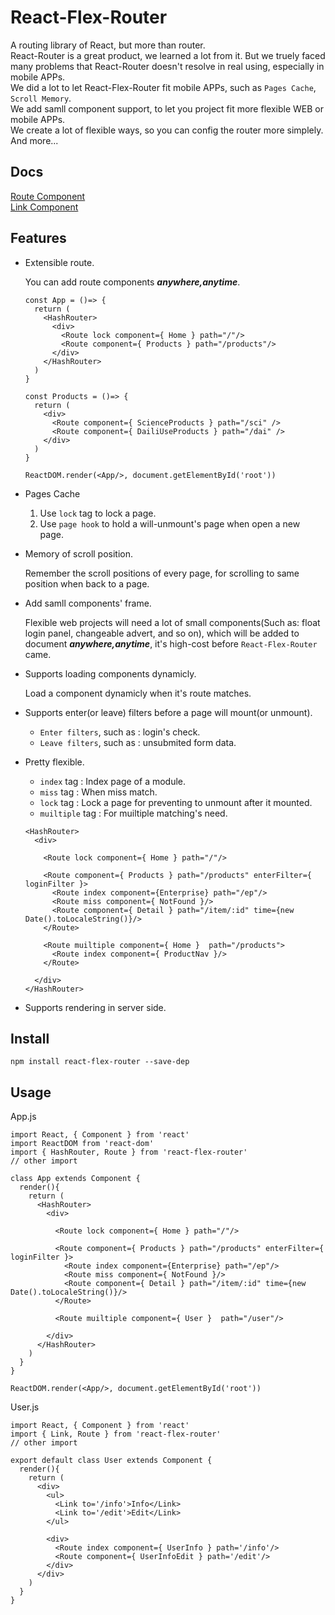 # React-Flex-Router
  A routing library of React, but more than router.  
  React-Router is a great product, we learned a lot from it. But we truely faced many problems that React-Router doesn't resolve in real using, especially in mobile APPs.  
  We did a lot to let React-Flex-Router fit mobile APPs, such as `Pages Cache`, `Scroll Memory`.  
  We add samll component support, to let you project fit more flexible WEB or mobile APPs.  
  We create a lot of flexible ways, so you can config the router more simplely.   
  And more...
## Docs
  [Route Component](docs/Route.md)  
  [Link Component](docs/Link.md)

## Features

* Extensible route.

  You can add route components ***anywhere,anytime***.
  ```
  const App = ()=> {
    return (
      <HashRouter>
        <div>
          <Route lock component={ Home } path="/"/>
          <Route component={ Products } path="/products"/>
        </div>
      </HashRouter>
    )
  }

  const Products = ()=> {
    return (
      <div>
        <Route component={ ScienceProducts } path="/sci" />
        <Route component={ DailiUseProducts } path="/dai" />
      </div>
    )
  }

  ReactDOM.render(<App/>, document.getElementById('root'))
  ```

* Pages Cache
  1. Use `lock` tag to lock a page.
  3. Use `page hook` to hold a will-unmount's page when open a new page.

* Memory of scroll position.

  Remember the scroll positions of every page, for scrolling to same position when back to a page.

* Add samll components' frame.

  Flexible web projects will need a lot of small components(Such as: float login panel, changeable advert, and so on), which will be added to document ***anywhere,anytime***, it's high-cost before `React-Flex-Router` came.

* Supports loading components dynamicly.

  Load a component dynamicly when it's route matches.

* Supports enter(or leave) filters before a page will mount(or unmount).
  * `Enter filters`, such as : login's check.
  * `Leave filters`, such as : unsubmited form data.

* Pretty flexible. 
  * `index` tag : Index page of a module.
  * `miss` tag : When miss match.
  * `lock` tag : Lock a page for preventing to unmount after it mounted.
  * `muiltiple` tag : For muiltiple matching's need.
  ```
  <HashRouter>
    <div>

      <Route lock component={ Home } path="/"/>

      <Route component={ Products } path="/products" enterFilter={ loginFilter }>
        <Route index component={Enterprise} path="/ep"/>
        <Route miss component={ NotFound }/>
        <Route component={ Detail } path="/item/:id" time={new Date().toLocaleString()}/>
      </Route>

      <Route muiltiple component={ Home }  path="/products">
        <Route index component={ ProductNav }/>
      </Route>

    </div>
  </HashRouter>
  ```
* Supports rendering in server side.

## Install
  ```
  npm install react-flex-router --save-dep
  ```

## Usage
  App.js
  ```
  import React, { Component } from 'react'
  import ReactDOM from 'react-dom'
  import { HashRouter, Route } from 'react-flex-router'
  // other import

  class App extends Component {
    render(){
      return (
        <HashRouter>
          <div>

            <Route lock component={ Home } path="/"/>

            <Route component={ Products } path="/products" enterFilter={ loginFilter }>
              <Route index component={Enterprise} path="/ep"/>
              <Route miss component={ NotFound }/>
              <Route component={ Detail } path="/item/:id" time={new Date().toLocaleString()}/>
            </Route>

            <Route muiltiple component={ User }  path="/user"/>

          </div>
        </HashRouter>
      )
    }
  }

  ReactDOM.render(<App/>, document.getElementById('root'))  
  ```
  User.js
  ```
  import React, { Component } from 'react'
  import { Link, Route } from 'react-flex-router' 
  // other import

  export default class User extends Component {
    render(){
      return (
        <div>
          <ul>
            <Link to='/info'>Info</Link>
            <Link to='/edit'>Edit</Link>
          </ul>

          <div>
            <Route index component={ UserInfo } path='/info'/>
            <Route component={ UserInfoEdit } path='/edit'/>
          </div>
        </div>
      )
    }
  }
  ```